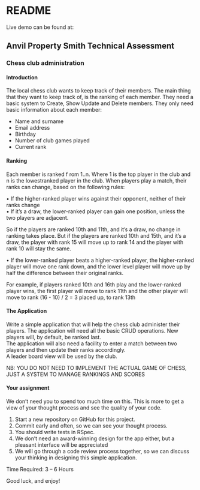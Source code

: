 # README

Live demo can be found at:

## Anvil Property Smith Technical Assessment
### Chess club administration

#### Introduction
The local chess club wants to keep track of their members. The main thing that they want to
keep track of, is the ranking of each member. They need a basic system to Create, Show
Update and Delete members.
They only need basic information about each member:
- Name and surname
- Email address
- Birthday
- Number of club games played
- Current rank

#### Ranking
Each member is ranked f rom 1..n. Where 1 is the top player in the club and n is the lowestranked player in the club.
When players play a match, their ranks can change, based on the following rules:  

• If the higher-ranked player wins against their opponent, neither of their ranks
change  
• If it’s a draw, the lower-ranked player can gain one position, unless the two players
are adjacent.  

So if the players are ranked 10th and 11th, and it’s a draw, no change in ranking
takes place. But if the players are ranked 10th and 15th, and it’s a draw, the player
with rank 15 will move up to rank 14 and the player with rank 10 will stay the same.  

• If the lower-ranked player beats a higher-ranked player, the higher-ranked player
will move one rank down, and the lower level player will move up by half the
difference between their original ranks.

For example, if players ranked 10th and 16th play and the lower-ranked player wins, the
first player will move to rank 11th and the other player will move to rank (16 - 10) / 2 = 3
placed up, to rank 13th

#### The Application
Write a simple application that will help the chess club administer their players. The
application will need all the basic CRUD operations.
New players will, by default, be ranked last.  
The application will also need a facility to enter a match between two players and then
update their ranks accordingly.  
A leader board view will be used by the club.

NB: YOU DO NOT NEED TO IMPLEMENT THE ACTUAL GAME OF CHESS, JUST A SYSTEM TO
MANAGE RANKINGS AND SCORES

#### Your assignment
We don’t need you to spend too much time on this. This is more to get a view of your
thought process and see the quality of your code.

1. Start a new repository on GitHub for this project.
2. Commit early and often, so we can see your thought process.
3. You should write tests in RSpec.
4. We don’t need an award-winning design for the app either, but a pleasant interface
   will be appreciated
5. We will go through a code review process together, so we can discuss your thinking
   in designing this simple application.

Time Required: 3 – 6 Hours

Good luck, and enjoy!
